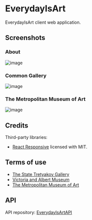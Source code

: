 # EverydayIsArt

EverydayIsArt client web application.

## Screenshots

### About

![image](https://github.com/lebedeva-svetlana/EverydayIsArt/assets/91262515/1af9b030-d2af-42d2-97ed-06cb7682d5a1)

### Common Gallery

![image](https://github.com/lebedeva-svetlana/EverydayIsArt/assets/91262515/d2c2bbdf-c1df-40e6-99fc-356511d786aa)

### The Metropolitan Museum of Art

![image](https://github.com/lebedeva-svetlana/EverydayIsArt/assets/91262515/b1586023-3d69-4a2d-91b7-bedd7b060a42)

## Credits

Third-party libraries:

- [React Responsive](https://github.com/yocontra/react-responsive) licensed with MIT.

## Terms of use

- [The State Tretyakov Gallery](https://www.tretyakovgallery.ru/about/copirith/)
- [Victoria and Albert Museum](https://www.vam.ac.uk/info/va-websites-terms-conditions)
- [The Metropolitan Museum of Art](https://www.metmuseum.org/policies/terms-and-conditions)

## API

API repository: [EverydayIsArtAPI](https://github.com/lebedeva-svetlana/EverydayIsArtAPI)
